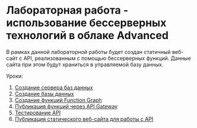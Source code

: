 # Лабораторная работа - использование бессерверных технологий в облаке Advanced
В рамках данной лабораторной работы будет создан статичный веб-сайт с API, реализованным с помощью бессерверных функций. Данные сайта при этом будут храниться в управляемой базу данных.

Уроки:

1. [Создание сервера баз данных](https://github.com/zzindexx/cloud-static-site-function-graph/blob/main/docs/part1.md)
1. [Создание базы данных](https://github.com/zzindexx/cloud-static-site-function-graph/blob/main/docs/part2.md)
1. [Создание функций Function Graph](https://github.com/zzindexx/cloud-static-site-function-graph/blob/main/docs/part3.md)
1. [Публикация функций через API Gateway](https://github.com/zzindexx/cloud-static-site-function-graph/blob/main/docs/part4.md)
1. [Тестирование API](https://github.com/zzindexx/cloud-static-site-function-graph/blob/main/docs/part5.md)
1. [Публикация статического веб-сайта для работы с API](https://github.com/zzindexx/cloud-static-site-function-graph/blob/main/docs/part6.md)